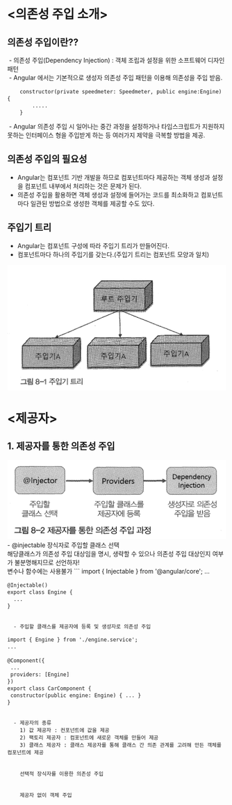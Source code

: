 # <의존성 주입 소개>
## 의존성 주입이란??
  - 의존성 주입(Dependency Injection) : 객체 조립과 설정을 위한 소프트웨어 디자인 패턴<br>
  - Angular 에서는 기본적으로 생성자 의존성 주입 패턴을 이용해 의존성을 주입 받음.<br>
```
	constructor(private speedmeter: Speedmeter, public engine:Engine) {
		.....
	}
```
  - Angular 의존성 주입 시 일어나는 중간 과정을 설정하거나 타입스크립트가 지원하지 못하는 인터페이스 형을 주입받게 하는 등 여러가지 제약을 극복할 방법을 제공.

## 의존성 주입의 필요성
  - Angular는 컴포넌트 기반 개발을 하므로 컴포넌트마다 제공하는 객체 생성과 설정을 컴포넌트 내부에서 처리하는 것은 문제가 된다.<br>
  - 의존성 주입을 활용하면 객체 생성과 설정에 들어가는 코드를 최소화하고 컴포넌트마다 일관된 방법으로 생성한 객체를 제공할 수도 있다.

## 주입기 트리
  - Angular는 컴포넌트 구성에 따라 주입기 트리가 만들어진다.<br>
  - 컴포넌트마다 하나의 주입기를 갖는다.(주입기 트리는 컴포넌트 모양과 일치)<br>
<img src='https://github.com/marche798/tejesama/blob/master/injector_tree.png?raw=true'/>

# <제공자>
## 1. 제공자를 통한 의존성 주입
<img src='https://github.com/marche798/tejesama/blob/master/provider_injection_process.png?raw=true'/>
  - @injectable 장식자로 주입할 클래스 선택<br>
	해당클래스가 의존성 주입 대상임을 명시, 생략할 수 있으나 의존성 주입 대상인지 여부가 불분명해지므로 선언하자!<br>
	변수나 함수에는 사용불가
```
	import { Injectable } from '@angular/core';
	...

	@Injectable()
	export class Engine {
	  ...
	}
```

  - 주입할 클래스를 제공자에 등록 및 생성자로 의존성 주입
```
	import { Engine } from './engine.service';
	...

	@Component({
	 ...
	 providers: [Engine]	
	})
	export class CarComponent {
	 constructor(public engine: Engine) { ... }
	}
```

  - 제공자의 종류
  	1) 값 제공자 : 컨포넌트에 값을 제공
	2) 팩토리 제공자 : 컴포넌트에 새로운 객체를 만들어 제공
	3) 클래스 제공자 : 클래스 제공자를 통해 클래스 간 의존 관계를 고려해 만든 객체를 컴포넌트에 제공


	선택적 장식자를 이용한 의존성 주입


	제공자 없이 객체 주입
